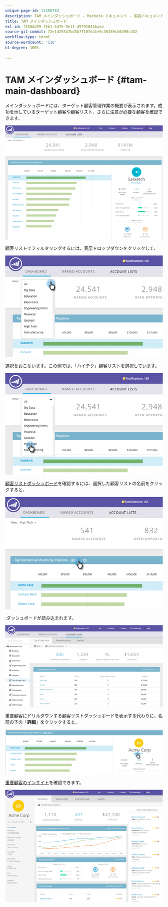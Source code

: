 ```yaml
---
unique-page-id: 11380783
description: TAM メインダッシュボード - Marketo ドキュメント - 製品ドキュメント
title: TAM メインダッシュボード
exl-id: f550dd99-f5b1-4d75-9e11-d9791043baea
source-git-commit: 72e1d29347bd5b77107da1e9c30169cb6490c432
workflow-type: tm+mt
source-wordcount: '116'
ht-degree: 100%

---
```


# TAM メインダッシュボード {#tam-main-dashboard}

メインダッシュボードには、ターゲット顧客管理作業の概要が表示されます。成功を示しているターゲット顧客や顧客リスト、さらに注意が必要な顧客を確認できます。

![](assets/one.png)

顧客リストでフィルタリングするには、表示ドロップダウンをクリックして、

![](assets/two.png)

選択をおこないます。この例では、「ハイテク」顧客リストを選択しています。

![](assets/three.png)

[顧客リストダッシュボード](/help/marketo/product-docs/target-account-management/measure/account-list-insights.md#account-list-dashboard)を確認するには、選択した顧客リストの名前をクリックすると、

![](assets/four.png)

.ダッシュボードが読み込まれます。

![](assets/five.png)

重要顧客にドリルダウンする顧客リストダッシュボードを表示する代わりに、名前の下の「**詳細**」をクリックすると、

![](assets/six.png)

[重要顧客のインサイト](/help/marketo/product-docs/target-account-management/measure/named-account-insights.md)を確認できます。

![](assets/seven.png)
